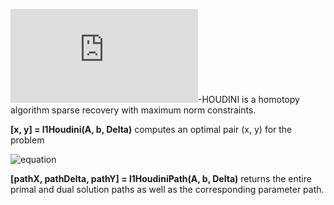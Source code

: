 ![equation](http://www.sciweavers.org/tex2img.php?eq=%5Cell_1&bc=White&fc=Black&im=jpg&fs=12&ff=arev&edit=0)-HOUDINI is a homotopy algorithm sparse recovery with maximum norm constraints.

**[x, y] = l1Houdini(A, b, Delta)** computes an optimal pair (x, y) for the problem

![equation](goo.gl/jQcuHh)

**[pathX, pathDelta, pathY] = l1HoudiniPath(A, b, Delta)** returns the entire primal and dual solution paths as well as the corresponding parameter path.